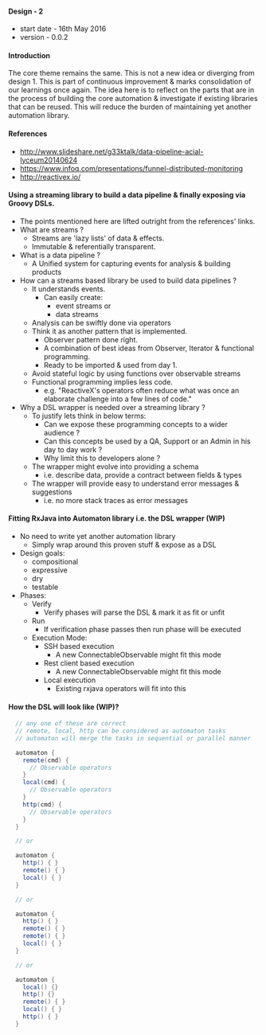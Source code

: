 #### Design - 2
- start date - 16th May 2016
- version - 0.0.2

#### Introduction
The core theme remains the same. This is not a new idea or diverging from design 1.
This is part of continuous improvement & marks consolidation of our learnings once again.
The idea here is to reflect on the parts that are in the process of building the core
automation & investigate if existing libraries that can be reused. This will reduce
the burden of maintaining yet another automation library.

#### References
- http://www.slideshare.net/g33ktalk/data-pipeline-acial-lyceum20140624
- https://www.infoq.com/presentations/funnel-distributed-monitoring
- http://reactivex.io/

#### Using a streaming library to build a data pipeline & finally exposing via Groovy DSLs.
- The points mentioned here are lifted outright from the references' links.
- What are streams ?
  - Streams are 'lazy lists' of data & effects.
  - Immutable & referentially transparent.
- What is a data pipeline ?
  - A Unified system for capturing events for analysis & building products
- How can a streams based library be used to build data pipelines ?
  - It understands events.
    - Can easily create:
      - event streams or
      - data streams
  - Analysis can be swiftly done via operators
  - Think it as another pattern that is implemented.    
    - Observer pattern done right.
    - A combination of best ideas from Observer, Iterator & functional programming.
    - Ready to be imported & used from day 1.
  - Avoid stateful logic by using functions over observable streams
  - Functional programming implies less code.
    - e.g. "ReactiveX's operators often reduce what was once an elaborate challenge into a few lines of code."
- Why a DSL wrapper is needed over a streaming library ?
  - To justify lets think in below terms:
    - Can we expose these programming concepts to a wider audience ?
    - Can this concepts be used by a QA, Support or an Admin in his day to day work ?
    - Why limit this to developers alone ?
  - The wrapper might evolve into providing a schema
    - i.e. describe data, provide a contract between fields & types
  - The wrapper will provide easy to understand error messages & suggestions
    - i.e. no more stack traces as error messages

#### Fitting RxJava into Automaton library i.e. the DSL wrapper (WIP)
- No need to write yet another automation library
  - Simply wrap around this proven stuff & expose as a DSL
- Design goals:
  - compositional
  - expressive  
  - dry
  - testable
- Phases:
  - Verify
    - Verify phases will parse the DSL & mark it as fit or unfit
  - Run
    - If verification phase passes then run phase will be executed
  - Execution Mode:
    - SSH based execution
      - A new ConnectableObservable might fit this mode
    - Rest client based execution
      - A new ConnectableObservable might fit this mode
    - Local execution
      - Existing rxjava operators will fit into this

#### How the DSL will look like (WIP)?
```Groovy
  // any one of these are correct
  // remote, local, http can be considered as automaton tasks
  // automaton will merge the tasks in sequential or parallel manner

  automaton {
  	remote(cmd) {
      // Observable operators
    }
  	local(cmd) {
      // Observable operators
    }
  	http(cmd) {
      // Observable operators
    }
  }

  // or

  automaton {
  	http() { }
  	remote() { }
  	local() { }
  }

  // or

  automaton {
  	http() { }
  	remote() { }
  	remote() { }
  	local() { }
  }

  // or

  automaton {
    local() {}
    http() {}
    remote() { }
    local() { }
    http() { }
  }
```
